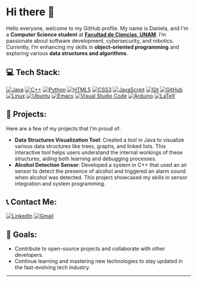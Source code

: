 # Hi there 👋  
Hello everyone, welcome to my GitHub profile. My name is Daniela, and I'm a **Computer Science student** at **[Facultad de Ciencias, UNAM](https://www.fciencias.unam.mx/)**. I’m passionate about software development, cybersecurity, and robotics. Currently, I’m enhancing my skills in **object-oriented programming** and exploring various **data structures and algorithms**.

## 💻 Tech Stack:

[![Java](https://img.shields.io/badge/java-%23ED8B00.svg?style=for-the-badge&logo=openjdk&logoColor=white)](https://www.java.com) 
[![C++](https://img.shields.io/badge/c++-%2300599C.svg?style=for-the-badge&logo=c%2B%2B&logoColor=white)](https://isocpp.org/) 
[![Python](https://img.shields.io/badge/python-3670A0?style=for-the-badge&logo=python&logoColor=ffdd54)](https://www.python.org)
[![HTML5](https://img.shields.io/badge/html5-%23E34F26.svg?style=for-the-badge&logo=html5&logoColor=white)](https://developer.mozilla.org/es/docs/Web/HTML)
[![CSS3](https://img.shields.io/badge/css3-%231572B6.svg?style=for-the-badge&logo=css3&logoColor=white)](https://developer.mozilla.org/en-US/docs/Web/CSS) 
[![JavaScript](https://img.shields.io/badge/javascript-%23323330.svg?style=for-the-badge&logo=javascript&logoColor=%23F7DF1E)](https://developer.mozilla.org/en-US/docs/Web/JavaScript) 
[![Git](https://img.shields.io/badge/git-%23F05033.svg?style=for-the-badge&logo=git&logoColor=white)](https://git-scm.com/) 
[![GitHub](https://img.shields.io/badge/github-%23121011.svg?style=for-the-badge&logo=github&logoColor=white)](https://github.com) 
[![Linux](https://img.shields.io/badge/Linux-FCC624?style=for-the-badge&logo=linux&logoColor=black)](https://www.linux.org/) 
[![Ubuntu](https://img.shields.io/badge/Ubuntu-E95420?style=for-the-badge&logo=ubuntu&logoColor=white)](https://ubuntu.com/) 
[![Emacs](https://img.shields.io/badge/Emacs-%237F5AB6.svg?&style=for-the-badge&logo=gnu-emacs&logoColor=white)](https://www.gnu.org/software/emacs/) 
[![Visual Studio Code](https://img.shields.io/badge/Visual%20Studio%20Code-0078d7.svg?style=for-the-badge&logo=visual-studio-code&logoColor=white)](https://code.visualstudio.com/) 
[![Arduino](https://img.shields.io/badge/-Arduino-00979D?style=for-the-badge&logo=Arduino&logoColor=white)](https://www.arduino.cc/) 
[![LaTeX](https://img.shields.io/badge/latex-%23008080.svg?style=for-the-badge&logo=latex&logoColor=white)](https://www.latex-project.org/)

## 🌟 Projects:
Here are a few of my projects that I’m proud of:
- **Data Structures Visualization Tool**: Created a tool in Java to visualize various data structures like trees, graphs, and linked lists. This interactive tool helps users understand the internal workings of these structures, aiding both learning and debugging processes.
- **Alcohol Detection Sensor**: Developed a system in C++ that used an air sensor to detect the presence of alcohol and triggered an alarm sound when alcohol was detected. This project showcased my skills in sensor integration and system programming.

## 📞 Contact Me:
[![LinkedIn](https://img.shields.io/badge/linkedin-%230077B5.svg?style=for-the-badge&logo=linkedin&logoColor=white)](https://www.linkedin.com/in/danielafloresg/)
[![Gmail](https://img.shields.io/badge/Gmail-D14836?style=for-the-badge&logo=gmail&logoColor=white)](mailto:danielafloresdfg13@gmail.com)

## 🎯 Goals:
- Contribute to open-source projects and collaborate with other developers.
- Continue learning and mastering new technologies to stay updated in the fast-evolving tech industry.

---
